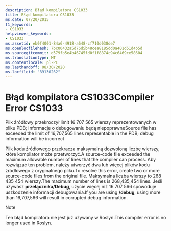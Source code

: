 ```yaml
---
description: Błąd kompilatora CS1033
title: Błąd kompilatora CS1033
ms.date: 07/20/2015
f1_keywords:
- CS1033
helpviewer_keywords:
- CS1033
ms.assetid: eb0f4001-84a6-4918-a648-cf710d038de7
ms.openlocfilehash: 7bc00432a5d76d5b48cea8185dd0a401d51d4b5d
ms.sourcegitcommit: d579fb5e4b46745fd0f1f8874c94c6469ce58604
ms.translationtype: MT
ms.contentlocale: pl-PL
ms.lasthandoff: 08/30/2020
ms.locfileid: "89130262"
---
```

# <a name="compiler-error-cs1033"></a><span data-ttu-id="3dc07-103">Błąd kompilatora CS1033</span><span class="sxs-lookup"><span data-stu-id="3dc07-103">Compiler Error CS1033</span></span>

<span data-ttu-id="3dc07-104">Plik źródłowy przekroczył limit 16 707 565 wierszy reprezentowanych w pliku PDB; Informacje o debugowaniu będą niepoprawne</span><span class="sxs-lookup"><span data-stu-id="3dc07-104">Source file has exceeded the limit of 16,707,565 lines representable in the PDB; debug information will be incorrect</span></span>

<span data-ttu-id="3dc07-105">Plik kodu źródłowego przekracza maksymalną dozwoloną liczbę wierszy, które kompilator może przetworzyć.</span><span class="sxs-lookup"><span data-stu-id="3dc07-105">A source-code file exceeded the maximum allowable number of lines that the compiler can process.</span></span> <span data-ttu-id="3dc07-106">Aby rozwiązać ten problem, należy utworzyć dwa lub więcej plików kodu źródłowego z oryginalnego pliku.</span><span class="sxs-lookup"><span data-stu-id="3dc07-106">To resolve this error, create two or more source-code files from the original file.</span></span> <span data-ttu-id="3dc07-107">Maksymalna liczba wierszy to 268 435 454 wierszy.</span><span class="sxs-lookup"><span data-stu-id="3dc07-107">The maximum number of lines is 268,435,454 lines.</span></span> <span data-ttu-id="3dc07-108">Jeśli używasz **przełącznika/Debug**, użycie więcej niż 16 707 566 spowoduje uszkodzenie informacji debugowania.</span><span class="sxs-lookup"><span data-stu-id="3dc07-108">If you are using **/debug**, using more than 16,707,566 will result in corrupted debug information.</span></span>

> [!NOTE]
> <span data-ttu-id="3dc07-109">Ten błąd kompilatora nie jest już używany w Roslyn.</span><span class="sxs-lookup"><span data-stu-id="3dc07-109">This compiler error is no longer used in Roslyn.</span></span>
